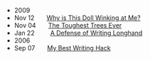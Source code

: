 

<ul>

<li class="year">2009</li>
<li>Nov 12 &nbsp; &nbsp; &nbsp; <a href="./2009/winkingdoll">Why is This Doll Winking at Me?</a></li>
<li>Nov 04 &nbsp; &nbsp; &nbsp; <a href="./2009/toughesttrees">The Toughest Trees Ever</a></li>
<li>Jan 22 &nbsp; &nbsp; &nbsp; &nbsp; <a href="./2009/defenselonghand">A Defense of Writing Longhand</a></li>
<li class="year">2006</li>

<li>Sep 07 &nbsp; &nbsp; &nbsp; <a href="./2006/bestwritinghack">My Best Writing Hack</a></li>


</ul>


